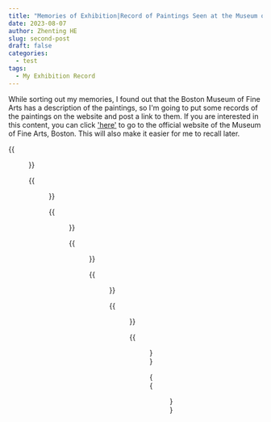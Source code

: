 ```yaml
---
title: "Memories of Exhibition|Record of Paintings Seen at the Museum of Fine Arts, Boston"
date: 2023-08-07
author: Zhenting HE
slug: second-post
draft: false
categories:
  - test
tags:
  - My Exhibition Record
---
```

While sorting out my memories, I found out that the Boston Museum of Fine Arts has a description of the paintings, so I'm going to put some records of the paintings on the website and post a link to them. If you are interested in this content, you can click <a href='https://collections.mfa.org/advancedsearch;jsessionid=7789F17F27257FC632ACCAEA86A506B0/' target="_blank">'here'</a > to go to the official website of the Museum of Fine Arts, Boston. This will also make it easier for me to recall later.

{{<figure src="/images/Where Do We Come From? What Are We?.jpg" title="Where Do We Come From? What Are We? Where Are We Going?, Paul Gauguin, 1897-98" width="360">}}

{{<figure src="/images/Grotto by the Seaside in the Kingdom of Naples with Banditti, Sunset.jpg" title="Grotto by the Seaside in the Kingdom of Naples with Banditti, Sunset, Joseph Wright of Derby, 1778" width="360">}}

{{<figure src="/images/Summer Night's Dream.jpg" title="Summer Night's Dream, Edvard Munch, 1893" width="360">}}

{{<figure src="/images/Ravine.jpg" title="Ravine, Vincent Van Gogh, 1889" width="360">}}

{{<figure src="/images/Ballet Dancer with Arms Crossed.jpg" title="Ballet Dancer with Arms Crossed, Edar Degas, About 1872" width="360">}}

{{<figure src="/images/Street Singer.jpg" title="Street Singer, Edouard Manet, about 1862" width="360">}}

{{<figure src="/images/Portrait of a Woman.jpg" title="Portrait of a Woman, Pablo Picasso, 1910" width="360">}}

{{<figure src="/images/Fernande Olivier.jpg" title="Fernande Olivier, Pablo Picasso, 1905-19069" width="360">}}
